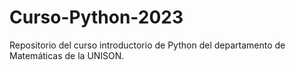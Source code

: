 # Curso-Python-2023
Repositorio del curso introductorio de Python del departamento de Matemáticas de la UNISON.
